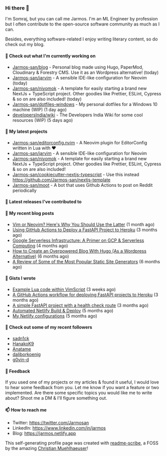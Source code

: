 ### Hi there 👋

I'm Somraj, but you can call me Jarmos. I'm an ML Engineer by profession but I often contribute to the open-source software community as much as I can.

Besides, everything software-related I enjoy writing literary content, so do check out my blog.

#### 👷 Check out what I'm currently working on

- [Jarmos-san/blog](https://github.com/Jarmos-san/blog) - Personal blog made using Hugo, PaperMod, Cloudinary &amp; Forestry CMS. Use it as an Wordpress alternative! (today)
- [Jarmos-san/jarvim](https://github.com/Jarmos-san/jarvim) - A sensible IDE-like configuration for Neovim (today)
- [Jarmos-san/niyomok](https://github.com/Jarmos-san/niyomok) - A template for easily starting a brand new NextJs &#43; TypeScript project. Other goodies like Prettier, ESLint, Cypress &amp; so on are also included! (today)
- [Jarmos-san/dotfiles-windows](https://github.com/Jarmos-san/dotfiles-windows) - My personal dotfiles for a Windows 10 machine (WIP) (1 day ago)
- [developersIndia/wiki](https://github.com/developersIndia/wiki) - The Developers India Wiki for some cool resources (WIP) (5 days ago)

#### 🌱 My latest projects

- [Jarmos-san/editorconfig.nvim](https://github.com/Jarmos-san/editorconfig.nvim) - A Neovim plugin for EditorConfig written in Lua with ❤️
- [Jarmos-san/jarvim](https://github.com/Jarmos-san/jarvim) - A sensible IDE-like configuration for Neovim
- [Jarmos-san/niyomok](https://github.com/Jarmos-san/niyomok) - A template for easily starting a brand new NextJs &#43; TypeScript project. Other goodies like Prettier, ESLint, Cypress &amp; so on are also included!
- [Jarmos-san/cookiecutter-nextjs-typescript](https://github.com/Jarmos-san/cookiecutter-nextjs-typescript) - Use this instead https://github.com/Jarmos-san/nextjs-template
- [Jarmos-san/moot](https://github.com/Jarmos-san/moot) - A bot that uses Github Actions to post on Reddit periodically

#### 🔭 Latest releases I've contributed to


#### 📜 My recent blog posts

- [Vim or Neovim? Here&#39;s Why You Should Use the Latter](https://jarmos.netlify.app/posts/vim-vs-neovim/) (1 month ago)
- [Using GitHub Actions to Deploy a FastAPI Project to Heroku](https://jarmos.netlify.app/posts/using-github-actions-to-deploy-a-fastapi-project-to-heroku/) (3 months ago)
- [Google Serverless Infrastructure: A Primer on GCP &amp; Serverless Computing](https://jarmos.netlify.app/posts/details-of-google-serverless-computing/) (4 months ago)
- [How to Create an Overpowered Blog With Hugo (As a Wordpress Alternative)](https://jarmos.netlify.app/posts/blogging-with-hugo-as-an-wordpress-alternative/) (6 months ago)
- [A Review of Some of the Most Popular Static Site Generators](https://jarmos.netlify.app/posts/reviewing-popular-static-site-generators/) (6 months ago)

#### 📓 Gists I wrote

- [Example Lua code within VimScript](https://gist.github.com/0d40d1428701b7e1e6e317dfe651e73b) (3 weeks ago)
- [A GitHub Actions workflow for deploying FastAPI projects to Heroku](https://gist.github.com/8c2cf1718ab7c1ced7a1e54fa8e29e79) (3 months ago)
- [A simple FastAPI project with a health check route](https://gist.github.com/0b655a3f75b698833188922b714562e5) (3 months ago)
- [Automated Netlify Build &amp; Deploy](https://gist.github.com/d4f41f18c96770b9b8286c5b69753b58) (5 months ago)
- [My Netlify configurations](https://gist.github.com/e0d160ae26799d85a856fb1d9b756df4) (5 months ago)

#### 👯 Check out some of my recent followers

- [sadn1ck](https://github.com/sadn1ck)
- [HanakoK9](https://github.com/HanakoK9)
- [Anatame](https://github.com/Anatame)
- [daliborkoenig](https://github.com/daliborkoenig)
- [g0vin-d](https://github.com/g0vin-d)

#### 💬 Feedback

If you used one of my projects or my articles & found it useful, I would love to hear some feedback from you. Let me know if you want a feature or two implemented. Are there some specific topics you would like me to write about? Shoot me a DM & I'll figure something out.

#### 📫 How to reach me

- Twitter: https://twitter.com/Jarmosan
- LinkedIn: https://www.linkedin.com/in/jarmos
- Blog: https://jarmos.netlify.app

This self-generating profile page was created with [readme-scribe](https://github.com/muesli/readme-scribe), a FOSS by the amazing [Christian Muehlhaeuser](https://github.com/muesli)!
